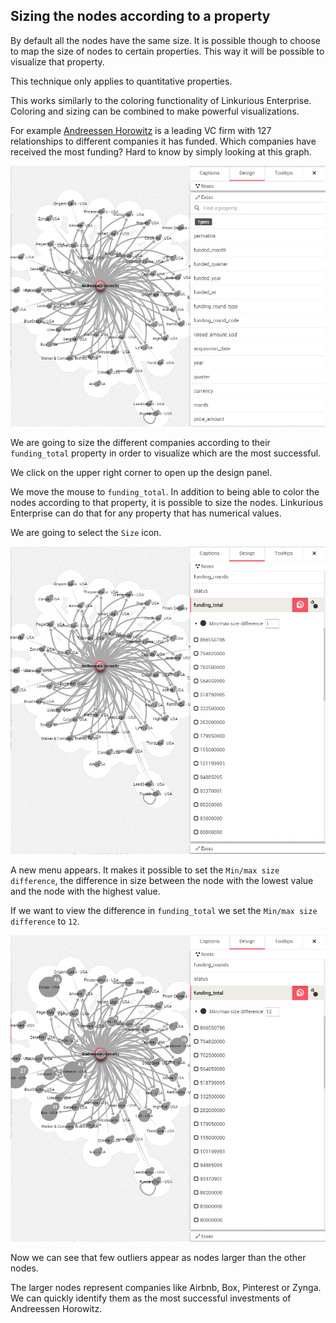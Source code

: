 ## Sizing the nodes according to a property

By default all the nodes have the same size. It is possible though to choose to map the size of nodes to certain properties. This way it will be possible to visualize that property.

This technique only applies to quantitative properties.

This works similarly to the coloring functionality of Linkurious Enterprise. Coloring and sizing can be combined to make powerful visualizations.

For example [Andreessen Horowitz](http://a16z.com/) is a leading VC firm with 127 relationships to different companies it has funded. Which companies have received the most funding? Hard to know by simply looking at this graph.

![](A.png)

We are going to size the different companies according to their ```funding_total``` property in order to visualize which are the most successful.

We click on the upper right corner to open up the design panel.

We move the mouse to ```funding_total```. In addition to being able to color the nodes according to that property, it is possible to size the nodes. Linkurious Enterprise can do that for any property that has numerical values.

We are going to select the ```Size``` icon.

![](B.png)

A new menu appears. It makes it possible to set the ```Min/max size difference```, the difference in size between the node with the lowest value and the node with the highest value.

If we want to view the difference in ```funding_total``` we set the ```Min/max size difference``` to ```12```.

![](C.png)

Now we can see that few outliers appear as nodes larger than the other nodes.

The larger nodes represent companies like Airbnb, Box, Pinterest or Zynga. We can quickly identify them as the most successful investments of Andreessen Horowitz.
